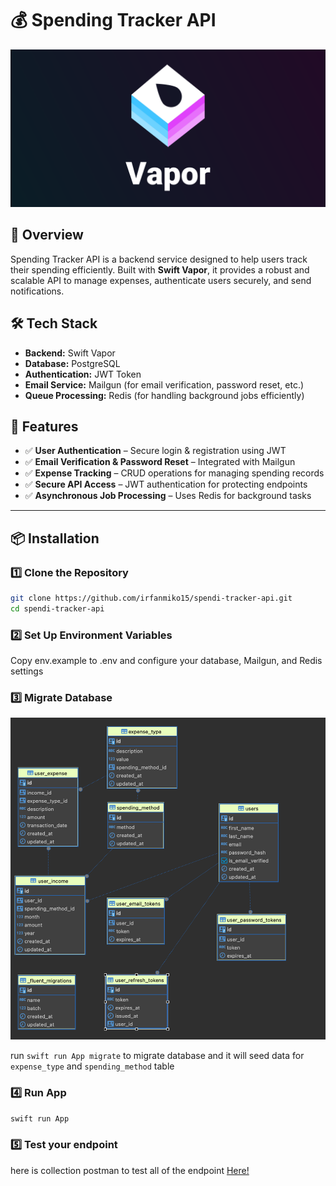 # 💰 Spending Tracker API
![alt text](https://github.com/irfanmiko15/spendi-tracker-api/blob/main/Image/vapor.png)

## 📌 Overview
Spending Tracker API is a backend service designed to help users track their spending efficiently. Built with **Swift Vapor**, it provides a robust and scalable API to manage expenses, authenticate users securely, and send notifications.

## 🛠️ Tech Stack
- **Backend:** Swift Vapor  
- **Database:** PostgreSQL  
- **Authentication:** JWT Token  
- **Email Service:** Mailgun (for email verification, password reset, etc.)  
- **Queue Processing:** Redis (for handling background jobs efficiently)  

## 🚀 Features
- ✅ **User Authentication** – Secure login & registration using JWT  
- ✅ **Email Verification & Password Reset** – Integrated with Mailgun  
- ✅ **Expense Tracking** – CRUD operations for managing spending records  
- ✅ **Secure API Access** – JWT authentication for protecting endpoints  
- ✅ **Asynchronous Job Processing** – Uses Redis for background tasks  

---

## 📦 Installation

### 1️⃣ Clone the Repository
```sh
git clone https://github.com/irfanmiko15/spendi-tracker-api.git
cd spendi-tracker-api
```

### 2️⃣ Set Up Environment Variables
Copy env.example to .env and configure your database, Mailgun, and Redis settings


### 3️⃣ Migrate Database
![alt text](https://github.com/irfanmiko15/spendi-tracker-api/blob/main/Image/db_schema.png)

run ```swift run App migrate``` to migrate database and it will seed data for ```expense_type``` and ```spending_method``` table

### 4️⃣ Run App
```swift run App```

### 5️⃣ Test your endpoint
here is collection postman to test all of the endpoint
[Here!](https://github.com/irfanmiko15/spendi-tracker-api/blob/main/Collection/Spendi-Tracker.postman_collection.json)

